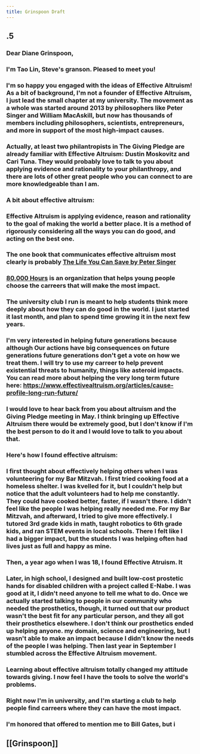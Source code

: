 ```yaml
---
title: Grinspoon Draft
---
```


## .5
### Dear Diane Grinspoon,

### I'm Tao Lin, Steve's granson. Pleased to meet you!

### I'm so happy you engaged with the ideas of Effective Altruism! As a bit of background, I'm not a founder of Effective Altruism, I just lead the small chapter at my university. The movement as a whole was started around 2013 by philosophers like Peter Singer and William MacAskill, but now has thousands of members including philosophers, scientists, entrepreneurs, and more in support of the most high-impact causes.

### Actually, at least two philantropists in The Giving Pledge are already familiar with Effective Altruism: Dustin Moskovitz and Cari Tuna. They would probably love to talk to you about applying evidence and rationality to your philanthropy, and there are lots of other great people who you can connect to are more knowledgeable than I am.

### A bit about effective altruism: 

### **Effective Altruism is applying evidence, reason and rationality to the goal of making the world a better place.** It is a method of rigorously considering all the ways you can do good, and acting on the best one. 

### The one book that communicates effective altruism most clearly is probably [The Life You Can Save by Peter Singer](https://www.thelifeyoucansave.org/the-book/)

### [80,000 Hours](https://80000hours.org/) is an organization that helps young people choose the carreers that will make the most impact. 

### The university club I run is meant to help students think more deeply about how they can do good in the world. I just started it last month, and plan to spend time growing it in the next few years. 

### I'm very interested in helping future generations because although Our actions have big consequences on future generations future generations don't get a vote on how we treat them. I will try to use my carreer to help prevent existential threats to humanity, things like asteroid impacts. You can read more about helping the very long term future here: https://www.effectivealtruism.org/articles/cause-profile-long-run-future/

### I would love to hear back from you about altruism and the Giving Pledge meeting in May. I think bringing up Effective Altruism there would be extremely good, but I don't know if I'm the best person to do it and I would love to talk to you about that.

### Here's how I found effective altruism:

### I first thought about effectively helping others when I was volunteering for my Bar Mitzvah. I first tried cooking food at a homeless shelter. I was kvelled for it, but I couldn't help but notice that the adult volunteers had to help me constantly. They could have cooked better, faster, if I wasn't there. I didn't feel like the people I was helping really needed me. For my Bar Mitzvah, and afterward, I tried to give more effectively. I tutored 3rd grade kids in math, taught robotics to 6th grade kids, and ran STEM events in local schools. There I felt like I had a bigger impact, but the students I was helping often had lives just as full and happy as mine.

### Then, a year ago when I was 18, I found Effective Atruism. It 

### Later, in high school, I designed and built low-cost prostetic hands for disabled children with a project called E-Nabe. I was good at it, I didn't need anyone to tell me what to do. Once we actually started talking to people in our community who needed the prosthetics, though, it turned out that our product wasn't the best fit for any particular person, and they all got their prosthetics elsewhere. I don't think our prosthetics ended up helping anyone. my domain, science and engineering, but I wasn't able to make an impact because I didn't know the needs of the people I was helping. Then last year in September I stumbled across the Effective Altruism movement.

### Learning about effective altruism totally changed my attitude towards giving. I now feel I have the tools to solve the world's problems. 

### Right now I'm in university, and I'm starting a club to help people find carreers where they can have the most impact.

### I'm honored that offered to mention me to Bill Gates, but i 

## 

## [[Grinspoon]]
